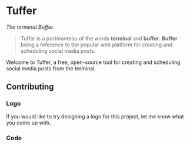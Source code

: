 # Tuffer
*The terminal Buffer.*

> Tuffer is a portmanteau of the words **terminal** and **buffer**. **Buffer** being a reference to the popular web platform for creating and scheduling social media posts.

Welcome to Tuffer, a free, open-source tool for creating and scheduling social media posts from the terminal.

## Contributing
### Logo
If you would like to try designing a logo for this project, let me know what you come up with.

### Code